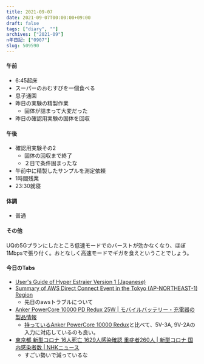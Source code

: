 ```yaml
---
title: 2021-09-07
date: 2021-09-07T00:00:00+09:00
draft: false
tags: ["diary", ""]
archives: ["2021-09"]
n年日記: ["0907"]
slug: 509590
---
```

#### 午前
- 6:45起床
- スーパーのおむすびを一個食べる
- 息子通園
- 昨日の実験の精製作業
  - 固体が詰まって大変だった
- 昨日の確認用実験の固体を回収
#### 午後
- 確認用実験その2
  - 固体の回収まで終了
  - ２日で条件固まったな
- 午前中に精製したサンプルを測定依頼
- 1時間残業
- 23:30就寝
#### 体調
- 普通
#### その他
UQの5Gプランにしたところ低速モードでのバーストが効かなくなり、ほぼ1Mbpsで張り付く。おとなしく高速モードでギガを食えということでしょう。
#### 今日のTabs
- [User's Guide of Hyper Estraier Version 1 (Japanese)](https://dbmx.net/hyperestraier/uguide-ja.html#estseek)
- [Summary of AWS Direct Connect Event in the Tokyo (AP-NORTHEAST-1) Region](https://aws.amazon.com/jp/message/17908/)
  - 先日のawsトラブルについて
- [Anker PowerCore 10000 PD Redux 25W | モバイルバッテリー・充電器の製品情報](https://www.ankerjapan.com/products/a1246)
  - [持っているAnker PowerCore 10000 Redux](https://www.ankerjapan.com/products/a1234)と比べて、5V-3A, 9V-2Aの入力に対応しているのも良い。
- [東京都 新型コロナ 16人死亡 1629人感染確認 重症者260人 | 新型コロナ 国内感染者数 | NHKニュース](https://www3.nhk.or.jp/news/html/20210907/k10013248111000.html)
  - すごい勢いで減っているな
